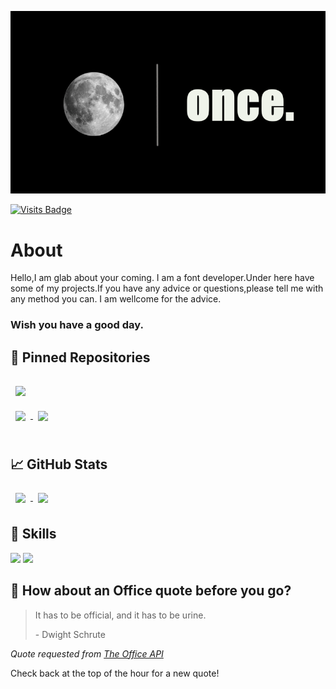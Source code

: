 [![TIMMYLOPK's GitHub Banner](./assets/GitHubHeader.png)](https://lionceu.live)

[![Visits Badge](https://badges.pufler.dev/visits/TIMMLOPK/TIMMYLOPK-Web)](https://lionceu.live)

# About
Hello,I am glab about your coming. I am a font developer.Under here have some of my projects.If you have any advice or questions,please
tell me with any method you can. I am wellcome for the advice. 

### Wish you have a good day.

## 📌 Pinned Repositories

<a href="https://github.com/TIMMLOPK/once">
  <img align="center" style="margin:1rem 0.5rem" src="https://github-readme-stats.vercel.app/api/pin/?username=TIMMLOPK&repo=once&title_color=ffffff&text_color=c9cacc&icon_color=4AB197&bg_color=1A2B34" />
</a>

<br>

<a href="https://github.com/TIMMLOPK/TIMMYLOPK-Web">
  <img align="center" style="margin:0.5rem" src="https://github-readme-stats.vercel.app/api/pin/?username=TIMMLOPK&repo=TIMMYLOPK-Web&title_color=ffffff&text_color=c9cacc&icon_color=4AB197&bg_color=1A2B34" />
</a>

<a href="https://github.com/TIMMLOPK/Old-Web">
  <img align="center" style="margin:0.5rem" src="https://github-readme-stats.vercel.app/api/pin/?username=TIMMLOPK&repo=Old-Web&title_color=ffffff&text_color=c9cacc&icon_color=4AB197&bg_color=1A2B34" />
</a>

<br>
<br>

## &#x1f4c8; GitHub Stats


<a href="https://github.com/TIMMLOPK">
  <img align="center" style="margin:0.5rem" src="https://github-readme-stats.vercel.app/api/top-langs/?username=TIMMLOPK&hide=html,css&title_color=ffffff&text_color=c9cacc&icon_color=4AB197&bg_color=1A2B34" />
</a>

<a href="https://github.com/TIMMLOPK">
  <img align="center" style="margin:0.5rem" src="https://github-readme-stats.vercel.app/api?username=TIMMLOPK&show_icons=true&line_height=27&count_private=true&title_color=ffffff&text_color=c9cacc&icon_color=4AB097&bg_color=1A2B34"/>
</a>

## 💼 Skills

![](https://img.shields.io/badge/Code-React-informational?style=flat&logo=react&logoColor=white&color=4AB197)
![](https://img.shields.io/badge/Code-JavaScript-informational?style=flat&logo=JavaScript&logoColor=white&color=4AB197)


## 📣 How about an Office quote before you go?

> It has to be official, and it has to be urine.
>
> <p>- Dwight Schrute</p>
_Quote requested from [The Office API](https://www.officeapi.dev/)_

Check back at the top of the hour for a new quote!
